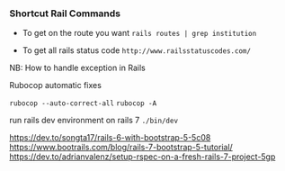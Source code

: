 ### Shortcut Rail Commands

- To get on the route you want
`rails routes | grep institution`

- To get all rails status code
`http://www.railsstatuscodes.com/`

NB: How to handle exception in Rails

Rubocop automatic fixes

`rubocop --auto-correct-all`
`rubocop -A`

run rails dev environment on rails 7 `./bin/dev`


https://dev.to/songta17/rails-6-with-bootstrap-5-5c08
https://www.bootrails.com/blog/rails-7-bootstrap-5-tutorial/
https://dev.to/adrianvalenz/setup-rspec-on-a-fresh-rails-7-project-5gp